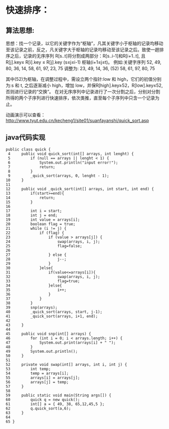 # 快速排序：
## 算法思想:
 思想：找一个记录，以它的关键字作为“枢轴”，凡其关键字小于枢轴的记录均移动至该记录之前，反之，凡关键字大于枢轴的记录均移动至该记录之后。致使一趟排序之后，记录的无序序列 R[s..t]将分割成两部分：R[s..i-1]和R[i+1..t],
且 R[j].key≤ R[i].key ≤ R[j].key (s≤j≤i-1) 枢轴(i+1≤j≤t)。
 例如:关键字序列
52, 49, 80, 36, 14, 58, 61, 97, 23, 75
调整为: 23, 49, 14, 36, (52) 58, 61, 97, 80, 75 

其中(52)为枢轴，在调整过程中，需设立两个指针:low 和 high，它们的初值分别为:s 和 t, 之后逐渐减小 high，增加 low，并保R[high].key≥52，R[low].key≤52,否则进行记录的“交换”。 在对无序序列中记录进行了一次分割之后，分别对分割所得的两个子序列进行快速排序，依次类推，直至每个子序列中只含一个记录为止。 


动画演示可以查看：
http://www.tyut.edu.cn/kecheng1/site01/suanfayanshi/quick_sort.asp


## java代码实现

```
public class quick {
 4     public void quick_sort(int[] arrays, int lenght) {
 5         if (null == arrays || lenght < 1) {
 6             System.out.println("input error!");
 7             return;
 8         }
 9         _quick_sort(arrays, 0, lenght - 1);
10     }
11 
12     public void _quick_sort(int[] arrays, int start, int end) {
13         if(start>=end){
14             return;
15         }
16         
17         int i = start;
18         int j = end;
19         int value = arrays[i];
20         boolean flag = true;
21         while (i != j) {
22             if (flag) {
23                 if (value > arrays[j]) {
24                     swap(arrays, i, j);
25                     flag=false;
26 
27                 } else {
28                     j--;
29                 }
30             }else{
31                 if(value<=arrays[i]){
32                     swap(arrays, i, j);
33                     flag=true;
34                 }else{
35                     i++;
36                 }
37             }
38         }
39         snp(arrays);
40         _quick_sort(arrays, start, j-1);
41         _quick_sort(arrays, i+1, end);
42         
43     }
44 
45     public void snp(int[] arrays) {
46         for (int i = 0; i < arrays.length; i++) {
47             System.out.print(arrays[i] + " ");
48         }
49         System.out.println();
50     }
51 
52     private void swap(int[] arrays, int i, int j) {
53         int temp;
54         temp = arrays[i];
55         arrays[i] = arrays[j];
56         arrays[j] = temp;
57     }
58 
59     public static void main(String args[]) {
60         quick q = new quick();
61         int[] a = { 49, 38, 65,12,45,5 };
62         q.quick_sort(a,6);
63     } 
64 
65 }
```
